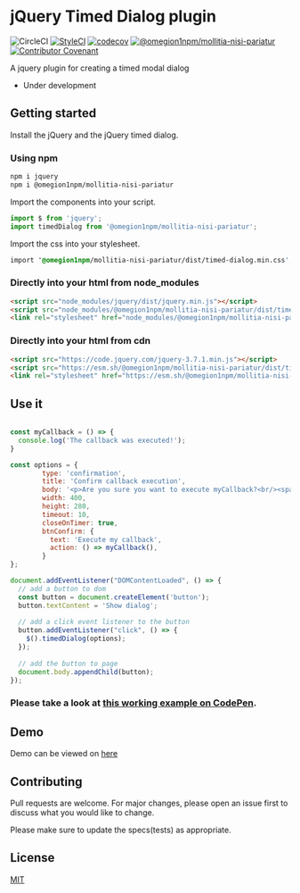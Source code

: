 # jQuery Timed Dialog plugin

![CircleCI](https://img.shields.io/circleci/build/github/omegion1npm/mollitia-nisi-pariatur?style=flat-square) [![StyleCI](https://github.styleci.io/repos/223728463/shield?branch=master)](https://github.styleci.io/repos/223728463) [![codecov](https://codecov.io/gh/omegion1npm/mollitia-nisi-pariatur/branch/master/graph/badge.svg)](https://codecov.io/gh/omegion1npm/mollitia-nisi-pariatur) [![@omegion1npm/mollitia-nisi-pariatur](https://snyk.io/advisor/npm-package/@omegion1npm/mollitia-nisi-pariatur/badge.svg)](https://snyk.io/advisor/npm-package/@omegion1npm/mollitia-nisi-pariatur) [![Contributor Covenant](https://img.shields.io/badge/Contributor%20Covenant-v2.0%20adopted-ff69b4.svg)](CODE_OF_CONDUCT.md)

A jquery plugin for creating a timed modal dialog

* Under development

## Getting started

Install the jQuery and the jQuery timed dialog.

### Using npm

```bash
npm i jquery
npm i @omegion1npm/mollitia-nisi-pariatur
```

Import the components into your script.

```js
import $ from 'jquery';
import timedDialog from '@omegion1npm/mollitia-nisi-pariatur';
```

Import the css into your stylesheet.

```css
import '@omegion1npm/mollitia-nisi-pariatur/dist/timed-dialog.min.css';
```

### Directly into your html from node_modules

```html
<script src="node_modules/jquery/dist/jquery.min.js"></script>
<script src="node_modules/@omegion1npm/mollitia-nisi-pariatur/dist/timed-dialog.min.js"></script>
<link rel="stylesheet" href="node_modules/@omegion1npm/mollitia-nisi-pariatur/dist/timed-dialog.min.css" />
```

### Directly into your html from cdn
```html
<script src="https://code.jquery.com/jquery-3.7.1.min.js"></script>
<script src="https://esm.sh/@omegion1npm/mollitia-nisi-pariatur/dist/timed-dialog.min.js"></script>
<link rel="stylesheet" href="https://esm.sh/@omegion1npm/mollitia-nisi-pariatur/dist/timed-dialog.min.css" />
```

## Use it

```js

const myCallback = () => {
  console.log('The callback was executed!');
}

const options = {
        type: 'confirmation',
        title: 'Confirm callback execution',
        body: '<p>Are you sure you want to execute myCallback?<br/><span style="font-size: 12px; padding:10px 0;">Check the console</span></p>',
        width: 400,
        height: 280,
        timeout: 10,
        closeOnTimer: true,
        btnConfirm: {
          text: 'Execute my callback',
          action: () => myCallback(),
        }
};

document.addEventListener("DOMContentLoaded", () => {
  // add a button to dom
  const button = document.createElement('button');
  button.textContent = 'Show dialog';
  
  // add a click event listener to the button
  button.addEventListener("click", () => {
    $().timedDialog(options);
  });
  
  // add the button to page
  document.body.appendChild(button);
});
```

### **Please take a look at [this working example on  CodePen](https://codepen.io/armino-dev/pen/zYbjdJw).**

## Demo

Demo can be viewed on [here](https://armino-dev.github.io/jquery-timed-dialog/demo/)


## Contributing
Pull requests are welcome. For major changes, please open an issue first to discuss what you would like to change.

Please make sure to update the specs(tests) as appropriate.

## License
[MIT](LICENSE)
